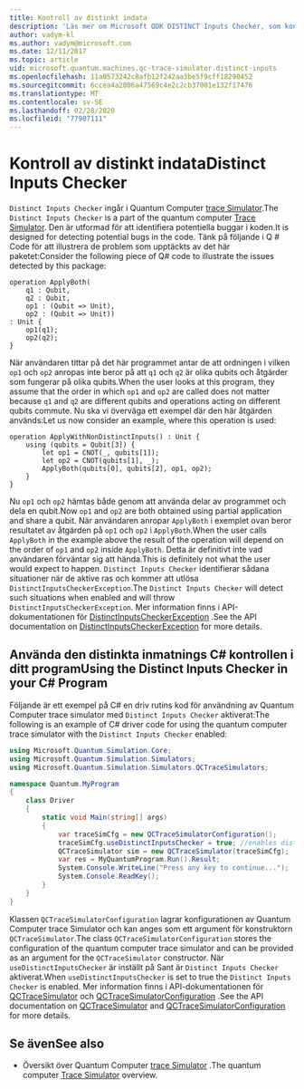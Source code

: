 ```yaml
---
title: Kontroll av distinkt indata
description: 'Läs mer om Microsoft QDK DISTINCT Inputs Checker, som kontrollerar din Q #-kod för potentiella konflikter med delade qubits.'
author: vadym-kl
ms.author: vadym@microsoft.com
ms.date: 12/11/2017
ms.topic: article
uid: microsoft.quantum.machines.qc-trace-simulator.distinct-inputs
ms.openlocfilehash: 11a0573242c8afb12f242aa3be5f9cff18290452
ms.sourcegitcommit: 6ccea4a2006a47569c4e2c2cb37001e132f17476
ms.translationtype: MT
ms.contentlocale: sv-SE
ms.lasthandoff: 02/28/2020
ms.locfileid: "77907111"
---
```

# <a name="distinct-inputs-checker"></a><span data-ttu-id="13149-103">Kontroll av distinkt indata</span><span class="sxs-lookup"><span data-stu-id="13149-103">Distinct Inputs Checker</span></span>

<span data-ttu-id="13149-104">`Distinct Inputs Checker` ingår i Quantum Computer [trace Simulator](xref:microsoft.quantum.machines.qc-trace-simulator.intro).</span><span class="sxs-lookup"><span data-stu-id="13149-104">The `Distinct Inputs Checker` is a part of the quantum computer [Trace Simulator](xref:microsoft.quantum.machines.qc-trace-simulator.intro).</span></span> <span data-ttu-id="13149-105">Den är utformad för att identifiera potentiella buggar i koden.</span><span class="sxs-lookup"><span data-stu-id="13149-105">It is designed for detecting potential bugs in the code.</span></span> <span data-ttu-id="13149-106">Tänk på följande i Q # Code för att illustrera de problem som upptäckts av det här paketet:</span><span class="sxs-lookup"><span data-stu-id="13149-106">Consider the following piece of Q# code to illustrate the issues detected by this package:</span></span>

```qsharp
operation ApplyBoth(
    q1 : Qubit,
    q2 : Qubit,
    op1 : (Qubit => Unit),
    op2 : (Qubit => Unit))
: Unit {
    op1(q1);
    op2(q2);
}
```

<span data-ttu-id="13149-107">När användaren tittar på det här programmet antar de att ordningen i vilken `op1` och `op2` anropas inte beror på att `q1` och `q2` är olika qubits och åtgärder som fungerar på olika qubits.</span><span class="sxs-lookup"><span data-stu-id="13149-107">When the user looks at this program, they assume that the order in which `op1` and `op2` are called does not matter because `q1` and `q2` are different qubits and operations acting on different qubits commute.</span></span> <span data-ttu-id="13149-108">Nu ska vi överväga ett exempel där den här åtgärden används:</span><span class="sxs-lookup"><span data-stu-id="13149-108">Let us now consider an example, where this operation is used:</span></span>

```qsharp
operation ApplyWithNonDistinctInputs() : Unit {
    using (qubits = Qubit[3]) {
        let op1 = CNOT(_, qubits[1]);
        let op2 = CNOT(qubits[1], _);
        ApplyBoth(qubits[0], qubits[2], op1, op2);
    }
}
```

<span data-ttu-id="13149-109">Nu `op1` och `op2` hämtas både genom att använda delar av programmet och dela en qubit.</span><span class="sxs-lookup"><span data-stu-id="13149-109">Now `op1` and `op2` are both obtained using partial application and share a qubit.</span></span> <span data-ttu-id="13149-110">När användaren anropar `ApplyBoth` i exemplet ovan beror resultatet av åtgärden på `op1` och `op2` i `ApplyBoth`.</span><span class="sxs-lookup"><span data-stu-id="13149-110">When the user calls `ApplyBoth` in the example above the result of the operation will depend on the order of `op1` and `op2` inside `ApplyBoth`.</span></span> <span data-ttu-id="13149-111">Detta är definitivt inte vad användaren förväntar sig att hända.</span><span class="sxs-lookup"><span data-stu-id="13149-111">This is definitely not what the user would expect to happen.</span></span> <span data-ttu-id="13149-112">`Distinct Inputs Checker` identifierar sådana situationer när de aktive ras och kommer att utlösa `DistinctInputsCheckerException`.</span><span class="sxs-lookup"><span data-stu-id="13149-112">The `Distinct Inputs Checker` will detect such situations when enabled and will throw `DistinctInputsCheckerException`.</span></span> <span data-ttu-id="13149-113">Mer information finns i API-dokumentationen för [DistinctInputsCheckerException](https://docs.microsoft.com/dotnet/api/Microsoft.Quantum.Simulation.Simulators.QCTraceSimulators.DistinctInputsCheckerException) .</span><span class="sxs-lookup"><span data-stu-id="13149-113">See the API documentation on [DistinctInputsCheckerException](https://docs.microsoft.com/dotnet/api/Microsoft.Quantum.Simulation.Simulators.QCTraceSimulators.DistinctInputsCheckerException) for more details.</span></span>

## <a name="using-the-distinct-inputs-checker-in-your-c-program"></a><span data-ttu-id="13149-114">Använda den distinkta inmatnings C# kontrollen i ditt program</span><span class="sxs-lookup"><span data-stu-id="13149-114">Using the Distinct Inputs Checker in your C# Program</span></span>

<span data-ttu-id="13149-115">Följande är ett exempel på C# en driv rutins kod för användning av Quantum Computer trace simulator med `Distinct Inputs Checker` aktiverat:</span><span class="sxs-lookup"><span data-stu-id="13149-115">The following is an example of C# driver code for using the quantum computer trace simulator with the `Distinct Inputs Checker` enabled:</span></span>

```csharp
using Microsoft.Quantum.Simulation.Core;
using Microsoft.Quantum.Simulation.Simulators;
using Microsoft.Quantum.Simulation.Simulators.QCTraceSimulators;

namespace Quantum.MyProgram
{
    class Driver
    {
        static void Main(string[] args)
        {
            var traceSimCfg = new QCTraceSimulatorConfiguration();
            traceSimCfg.useDistinctInputsChecker = true; //enables distinct inputs checker
            QCTraceSimulator sim = new QCTraceSimulator(traceSimCfg);
            var res = MyQuantumProgram.Run().Result;
            System.Console.WriteLine("Press any key to continue...");
            System.Console.ReadKey();
        }
    }
}
```

<span data-ttu-id="13149-116">Klassen `QCTraceSimulatorConfiguration` lagrar konfigurationen av Quantum Computer trace Simulator och kan anges som ett argument för konstruktorn `QCTraceSimulator`.</span><span class="sxs-lookup"><span data-stu-id="13149-116">The class `QCTraceSimulatorConfiguration` stores the configuration of the quantum computer trace simulator and can be provided as an argument for the `QCTraceSimulator` constructor.</span></span> <span data-ttu-id="13149-117">När `useDistinctInputsChecker` är inställt på Sant är `Distinct Inputs Checker` aktiverat.</span><span class="sxs-lookup"><span data-stu-id="13149-117">When `useDistinctInputsChecker` is set to true the `Distinct Inputs Checker` is enabled.</span></span> <span data-ttu-id="13149-118">Mer information finns i API-dokumentationen för [QCTraceSimulator](https://docs.microsoft.com/dotnet/api/Microsoft.Quantum.Simulation.Simulators.QCTraceSimulators.QCTraceSimulator) och [QCTraceSimulatorConfiguration](https://docs.microsoft.com/dotnet/api/Microsoft.Quantum.Simulation.Simulators.QCTraceSimulators.QCTraceSimulatorConfiguration?) .</span><span class="sxs-lookup"><span data-stu-id="13149-118">See the API documentation on [QCTraceSimulator](https://docs.microsoft.com/dotnet/api/Microsoft.Quantum.Simulation.Simulators.QCTraceSimulators.QCTraceSimulator) and [QCTraceSimulatorConfiguration](https://docs.microsoft.com/dotnet/api/Microsoft.Quantum.Simulation.Simulators.QCTraceSimulators.QCTraceSimulatorConfiguration?) for more details.</span></span>

## <a name="see-also"></a><span data-ttu-id="13149-119">Se även</span><span class="sxs-lookup"><span data-stu-id="13149-119">See also</span></span>

- <span data-ttu-id="13149-120">Översikt över Quantum Computer [trace Simulator](xref:microsoft.quantum.machines.qc-trace-simulator.intro) .</span><span class="sxs-lookup"><span data-stu-id="13149-120">The quantum computer [Trace Simulator](xref:microsoft.quantum.machines.qc-trace-simulator.intro) overview.</span></span>
